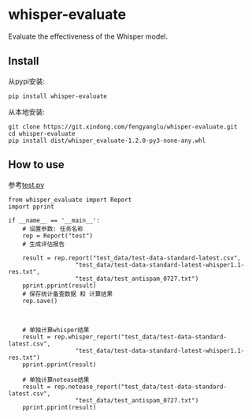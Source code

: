 # whisper-evaluate

Evaluate the effectiveness of the Whisper model.

## Install
从pypi安装:
```shell script
pip install whisper-evaluate
```
从本地安装:
```shell script
git clone https://git.xindong.com/fengyanglu/whisper-evaluate.git
cd whisper-evaluate
pip install dist/whisper_evaluate-1.2.0-py3-none-any.whl
```

## How to use
参考[test.py](./test.py)
```shell script
from whisper_evaluate import Report
import pprint

if __name__ == '__main__':
    # 设置参数: 任务名称
    rep = Report("test")
    # 生成评估报告
    
    result = rep.report("test_data/test-data-standard-latest.csv",
                   "test_data/test-data-standard-latest-whisper1.1-res.txt",
                   "test_data/test_antispam_0727.txt")
    pprint.pprint(result)
    # 保存统计备查数据 和 计算结果
    rep.save()
    


    # 单独计算whisper结果
    result = rep.whisper_report("test_data/test-data-standard-latest.csv",
                   "test_data/test-data-standard-latest-whisper1.1-res.txt")
    pprint.pprint(result)
    
    # 单独计算netease结果
    result = rep.netease_report("test_data/test-data-standard-latest.csv",
                   "test_data/test_antispam_0727.txt")
    pprint.pprint(result)

    
```